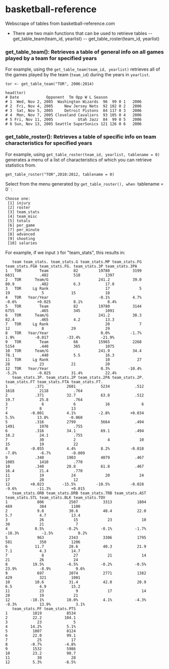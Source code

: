basketball-reference
====================

Webscrape of tables from basketball-reference.com

- There are two main functions that can be used to retrieve tables 
-- get_table_team(team_id, yearlist)
-- get_table_roster(team_id, yearlist)


### get_table_team(): Retrieves a table of general info on all games played by a team for specified years

For example, using the `get_table_team(team_id, yearlist)` retrieves all of the games played by the team (`team_id`) during the years in `yearlist`.

```
tor <- get_table_team("TOR", 2006:2014)

head(tor)
# Date            Opponent  Tm Opp W L Season
# 1  Wed, Nov 2, 2005  Washington Wizards  96  99 0 1   2006
# 2  Fri, Nov 4, 2005     New Jersey Nets  92 102 0 2   2006
# 3  Sat, Nov 5, 2005     Detroit Pistons  84 117 0 3   2006
# 4  Mon, Nov 7, 2005 Cleveland Cavaliers  93 105 0 4   2006
# 5 Fri, Nov 11, 2005           Utah Jazz  84  99 0 5   2006
# 6 Sun, Nov 13, 2005 Seattle SuperSonics 121 126 0 6   2006
```

### get_table_roster(): Retrieves a table of specific info on team characteristics for specified years

For example, using `get_table_roster(team_id, yearlist, tablename = 0)` generates a menu of a list of characteristics of which you can retrieve statistics from.

`get_table_roster("TOR",2010:2012, tablename = 0)`

Select from the menu generated by `get_table_roster(), when `tablename = 0` :

```
Choose one:
 [1] injury
 [2] roster
 [3] team_stats
 [4] team_misc
 [5] totals
 [6] per_game
 [7] per_minute
 [8] advanced
 [9] shooting
 [10] salaries
```


For example, if we input `3` for "team_stats", this results in:

```
   team team_stats. team_stats.G team_stats.MP team_stats.FG team_stats.FGA team_stats.FG. team_stats.3P team_stats.3PA
1   TOR        Team           82         19780          3199           6631           .482           518           1397
2   TOR      Team/G                      241.2          39.0           80.9           .482           6.3           17.0
3   TOR     Lg Rank                         17             5             19              5            15             18
4   TOR   Year/Year                      -0.1%          4.7%          -0.6%         +0.025          8.1%           8.4%
5   TOR        Team           82         19780          3144           6755           .465           345           1091
6   TOR      Team/G                      241.2          38.3           82.4           .465           4.2           13.3
7   TOR     Lg Rank                         20             7             12              8            29             29
8   TOR   Year/Year                       0.0%         -1.7%           1.9%         -0.017        -33.4%         -21.9%
9   TOR        Team           66         15965          2268           5154           .440           365           1075
10  TOR      Team/G                      241.9          34.4           78.1           .440           5.5           16.3
11  TOR     Lg Rank                         10            27             28             23            21             20
12  TOR   Year/Year                       0.3%        -10.4%          -5.2%         -0.025         31.4%          22.4%
   team_stats.3P. team_stats.2P team_stats.2PA team_stats.2P. team_stats.FT team_stats.FTA team_stats.FT.
1            .371          2681           5234           .512          1618           2118           .764
2            .371          32.7           63.8           .512          19.7           25.8           .764
3               6             6             16              6             7              8             13
4          -0.001          4.1%          -2.8%         +0.034          5.5%          13.8%         -0.060
5            .316          2799           5664           .494          1491           1976           .755
6            .316          34.1           69.1           .494          18.2           24.1           .755
7              30             2              4             10            15             19             22
8          -0.055          4.4%           8.2%         -0.018         -7.8%          -6.7%         -0.009
9            .340          1903           4079           .467          1085           1410           .770
10           .340          28.8           61.8           .467          16.4           21.4           .770
11             19            24             20             24            17             20             12
12         +0.023        -15.5%         -10.5%         -0.028         -9.6%         -11.3%         +0.015
   team_stats.ORB team_stats.DRB team_stats.TRB team_stats.AST team_stats.STL team_stats.BLK team_stats.TOV
1             806           2507           3313           1804            469            384           1100
2             9.8           30.6           40.4           22.0            5.7            4.7           13.4
3              26             15             23             10             30             21              7
4            0.5%          -0.2%          -0.1%          -1.7%         -10.3%          -1.5%           0.2%
5             963           2343           3306           1795            581            350           1206
6            11.7           28.6           40.3           21.9            7.1            4.3           14.7
7               8             27             21             14             21             26             24
8           19.5%          -6.5%          -0.2%          -0.5%          23.9%          -8.9%           9.6%
9             697           2074           2771           1382            429            321           1001
10           10.6           31.4           42.0           20.9            6.5            4.9           15.2
11             23              9             17             14             28             19             21
12         -10.1%          10.0%           4.1%          -4.3%          -8.3%          13.9%           3.1%
   team_stats.PF team_stats.PTS
1           1819           8534
2           22.2          104.1
3             23              5
4          14.2%           5.1%
5           1807           8124
6           22.0           99.1
7             25             17
8          -0.7%          -4.8%
9           1532           5986
10          23.2           90.7
11            30             28
12          5.3%          -8.5%
```